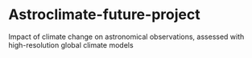 # Astroclimate-future-project
Impact of climate change on astronomical observations, assessed with high-resolution global climate models
